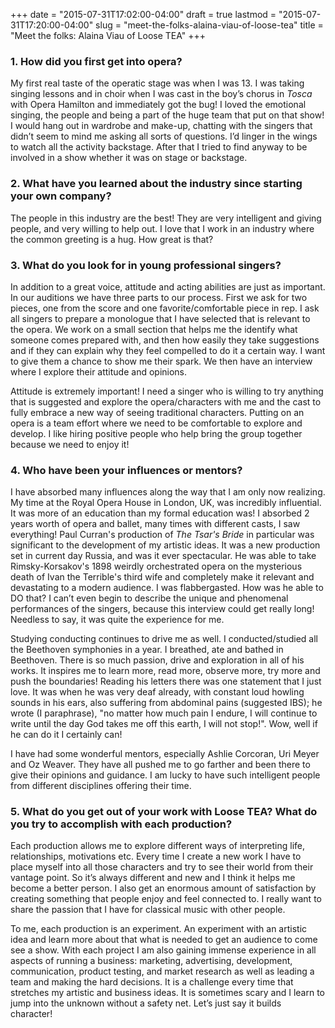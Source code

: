 +++
date = "2015-07-31T17:02:00-04:00"
draft = true
lastmod = "2015-07-31T17:20:00-04:00"
slug = "meet-the-folks-alaina-viau-of-loose-tea"
title = "Meet the folks: Alaina Viau of Loose TEA"
+++

### 1. How did you first get into opera?

My first real taste of the operatic stage was when I was 13. I was taking singing lessons and in choir when I was cast in the boy’s chorus in *Tosca* with Opera Hamilton and immediately got the bug! I loved the emotional singing, the people and being a part of the huge team that put on that show! I would hang out in wardrobe and make-up, chatting with the singers that didn’t seem to mind me asking all sorts of questions. I’d linger in the wings to watch all the activity backstage. After that I tried to find anyway to be involved in a show whether it was on stage or backstage. 

### 2. What have you learned about the industry since starting your own company?

The people in this industry are the best! They are very intelligent and giving people, and very willing to help out. I love that I work in an industry where the common greeting is a hug. How great is that?

### 3. What do you look for in young professional singers?

In addition to a great voice, attitude and acting abilities are just as important. In our auditions we have three parts to our process. First we ask for two pieces, one from the score and one favorite/comfortable piece in rep. I ask all singers to prepare a monologue that I have selected that is relevant to the opera. We work on a small section that helps me the identify what someone comes prepared with, and then how easily they take suggestions and if they can explain why they feel compelled to do it a certain way. I want to give them a chance to show me their spark. We then have an interview where I explore their attitude and opinions. 

Attitude is extremely important! I need a singer who is willing to try anything that is suggested and explore the opera/characters with me and the cast to fully embrace a new way of seeing traditional characters. Putting on an opera is a team effort where we need to be comfortable to explore and develop. I like hiring positive people who help bring the group together because we need to enjoy it! 

### 4. Who have been your influences or mentors?

I have absorbed many influences along the way that I am only now realizing. My time at the Royal Opera House in London, UK, was incredibly influential. It was more of an education than my formal education was! I absorbed 2 years worth of opera and ballet, many times with different casts, I saw everything! Paul Curran's production of *The Tsar's Bride* in particular was significant to the development of my artistic ideas. It was a new production set in current day Russia, and was it ever spectacular. He was able to take Rimsky-Korsakov's 1898 weirdly orchestrated opera on the mysterious death of Ivan the Terrible's third wife and completely make it relevant and devastating to a modern audience. I was flabbergasted. How was he able to DO that? I can’t even begin to describe the unique and phenomenal performances of the singers, because this interview could get really long! Needless to say, it was quite the experience for me. 

Studying conducting continues to drive me as well. I conducted/studied all the Beethoven symphonies in a year. I breathed, ate and bathed in Beethoven. There is so much passion, drive and exploration in all of his works. It inspires me to learn more, read more, observe more, try more and push the boundaries! Reading his letters there was one statement that I just love. It was when he was very deaf already, with constant loud howling sounds in his ears, also suffering from abdominal pains (suggested IBS); he wrote (I paraphrase), "no matter how much pain I endure, I will continue to write until the day God takes me off this earth, I will not stop!". Wow, well if he can do it I certainly can!

I have had some wonderful mentors, especially Ashlie Corcoran, Uri Meyer and Oz Weaver. They have all pushed me to go farther and been there to give their opinions and guidance. I am lucky to have such intelligent people from different disciplines offering their time.

### 5. What do you get out of your work with Loose TEA? What do you try to accomplish with each production?

Each production allows me to explore different ways of interpreting life, relationships, motivations etc. Every time I create a new work I have to place myself into all those characters and try to see their world from their vantage point. So it’s always different and new and I think it helps me become a better person. I also get an enormous amount of satisfaction by creating something that people enjoy and feel connected to. I really want to share the passion that I have for classical music with other people. 

To me, each production is an experiment. An experiment with an artistic idea and learn more about that what is needed to get an audience to come see a show. With each project I am also gaining immense experience in all aspects of running a business: marketing, advertising, development, communication, product testing, and market research as well as leading a team and making the hard decisions. It is a challenge every time that stretches my artistic and business ideas. It is sometimes scary and I learn to jump into the unknown without a safety net. Let’s just say it builds character!
